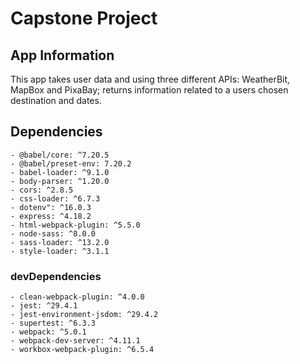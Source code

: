 # Capstone Project

## App Information

This app takes user data and using three different APIs: WeatherBit, MapBox and PixaBay; returns information related to a users chosen destination and dates.

## Dependencies

    - @babel/core: ^7.20.5
    - @babel/preset-env: 7.20.2
    - babel-loader: ^9.1.0
    - body-parser: ^1.20.0
    - cors: ^2.8.5
    - css-loader: ^6.7.3
    - dotenv": ^16.0.3
    - express: ^4.18.2
    - html-webpack-plugin: ^5.5.0
    - node-sass: ^8.0.0
    - sass-loader: ^13.2.0
    - style-loader: ^3.1.1

### devDependencies

    - clean-webpack-plugin: ^4.0.0
    - jest: ^29.4.1
    - jest-environment-jsdom: ^29.4.2 
    - supertest: ^6.3.3
    - webpack: ^5.0.1
    - webpack-dev-server: ^4.11.1
    - workbox-webpack-plugin: ^6.5.4
